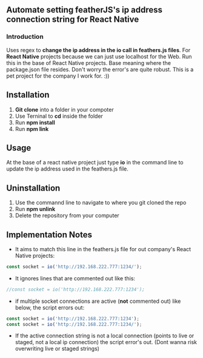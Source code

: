 ## Automate setting featherJS's ip address connection string for React Native

### Introduction
Uses regex to **change the ip address in the io call in feathers.js files**. For **React Native** projects because we
can just use localhost for the Web. Run this in the base of React Native projects. Base meaning where the package.json file resides. Don't worry the error's are quite robust. This is a pet project for the company I work for. :))

## Installation
1. **Git clone** into a folder in your compoter
2. Use Terninal to **cd** inside the folder
3. Run **npm install**
4. Run **npm link**

## Usage
 At the base of a react native project just type **io** in the command line to update the ip address used in the feathers.js file.

## Uninstallation
1. Use the commannd line to navigate to where you git cloned the repo
2. Run **npm unlink**
3. Delete the repository from your computer


## Implementation Notes
* It aims to match this line in the feathers.js file for out company's React Native projects:
```javascript
const socket = io('http://192.168.222.777:1234/');
```

* It ignores lines that are commented out like this:
```javascript
//const socket = io('http://192.168.222.777:1234');
```
* if multiple socket connections are active (**not** commented out) like below, the script errors out:
```javascript
const socket = io('http://192.168.222.777:1234');
const socket = io('http://192.168.222.777:1234/');
```
*  If the active connection string is not a local connection (points to live or staged, not
a local ip connection) the script error's out. (Dont wanna risk overwriting live or staged strings)
